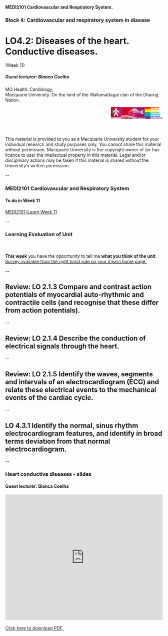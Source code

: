 <!-- .slide: data-auto-animate-restart id="MEDI2101Wk11_1"-->
#### MEDI2101 Cardiovascular and Respiratory System.
### Block 4: Cardiovascular and respiratory system in disease
# LO4.2: Diseases of the heart. Conductive diseases.
(Week 11)
##### Guest lecturer: Bianca Coelho

MQ Health: Cardiology, <br>Macquarie University. On the land of the Wallumattagal clan of the Dharug Nation.

<a href="https://students.mq.edu.au/support"><img src="images/mq_support.png" alt="Student wellbeing logo. Wallumattagal peoples at Macquarie. LGBTQI+ Safe Space for Everyone" align="right" width=33%></a>
<p>&nbsp;</p>
<p>&nbsp;</p>
<p>&nbsp;</p>
<p class="citation">This material is provided to you as a Macquarie University student for your individual research and study purposes only. You cannot share this material without permission. Macquarie University is the copyright owner of (or has licence to use) the intellectual property in this material. Legal and/or disciplinary actions may be taken if this material is shared without the University’s written permission.</p>

--
### MEDI2101 Cardiovascular and Respiratory System
#### To do in Week 11

<a href="https://ilearn.mq.edu.au/course/view.php?id=64513#section-18"> MEDI2101 iLearn Week 11</a>

--
### Learning Evaluation of Unit
####
<p>&nbsp;</p>
<p class="citation"><b>This week</b> you have the opportunity to tell me <b>what you think of the unit</b>.<br><a href="https://ilearn.mq.edu.au/course/view.php?id=64513">Survey available from the right hand side on your iLearn home page.</a></p>

<!-- <p>Wait until next week</b> to tell me <b>what you think of me</b> (a second survey will be made available next week).</p> -->

--
## Review: LO 2.1.3 Compare and contrast action potentials of myocardial auto-rhythmic and contractile cells (and recognise that these differ from action potentials).

--
## Review: LO 2.1.4 Describe the conduction of electrical signals through the heart.

--
## Review: LO 2.1.5 Identify the waves, segments and intervals of an electrocardiogram (ECG) and relate these electrical events to the mechanical events of the cardiac cycle.

--
## LO 4.3.1 Identify the normal, sinus rhythm electrocardiogram features, and identify in broad terms deviation from that normal electrocardiogram.

--
### Heart conductive diseases - slides
#### Guest lecturer: Bianca Coelha

<!-- Slides will be made available on the day of, or following the guest lecture. -->



<embed src="https://github.com/butlin/presentations/blob/gh-pages/MEDI2101%20Wk%2011_1%20conduction%20diseases.pdf#toolbar=1" width="100%" height="400px">

<p class="citation"><a href="https://github.com/butlin/presentations/blob/gh-pages/MEDI2101%20Wk%2011_1%20conduction%20diseases.pdf">Click here to download PDF.</a></p>